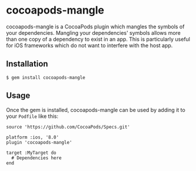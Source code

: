 # cocoapods-mangle

cocoapods-mangle is a CocoaPods plugin which mangles the symbols of your dependencies. Mangling your dependencies' symbols allows more than one copy of a dependency to exist in an app. This is particularly useful for iOS frameworks which do not want to interfere with the host app.

## Installation

    $ gem install cocoapods-mangle

## Usage

Once the gem is installed, cocoapods-mangle can be used by adding it to your `Podfile` like this:

```
source 'https://github.com/CocoaPods/Specs.git'

platform :ios, '8.0'
plugin 'cocoapods-mangle'

target :MyTarget do
  # Dependencies here
end

```
